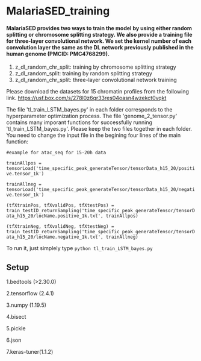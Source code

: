 # MalariaSED_training
#### MalariaSED provides two ways to train the model by using either random splitting or chromosome splitting strategy. We also provide a training file for three-layer convolutional network. We set the kernel number of each convolution layer the same as the DL network previously published in the human genome (PMCID: PMC4768299). 

1. z_dl_random_chr_split: training by chromosome splitting strategy
2. z_dl_random_split: training by random splitting strategy
3. z_dl_random_chr_split: three-layer convolutional network training

Please download the datasets for 15 chromatin profiles from the following link. 
https://usf.box.com/s/278l0z6qr33res04oasn4wzekct0vqkt

The file 'tl_train_LSTM_bayes.py' in each folder corresponds to the hyperparameter optimization process. The file 'genome_2_tensor.py' contains many imporant functions for successfully running 'tl_train_LSTM_bayes.py'. Please keep the two files together in each folder. You need to change the input file in the begining four lines of the main function:

`#example for atac_seq for 15-20h data`

`trainAllpos = tensorLoad('time_specific_peak_generateTensor/tensorData_h15_20/positive.tensor_1k')`

`trainAllneg = tensorLoad('time_specific_peak_generateTensor/tensorData_h15_20/negative.tensor_1k')`

`(tfXtrainPos, tfXvalidPos, tfXtestPos) = train_testID_returnSampling('time_specific_peak_generateTensor/tensorData_h15_20/locName.positive_1k.txt', trainAllpos)`

`(tfXtrainNeg, tfXvalidNeg, tfXtestNeg) = train_testID_returnSampling('time_specific_peak_generateTensor/tensorData_h15_20/locName.negative_1k.txt', trainAllneg)`

To run it, just simplely type `python tl_train_LSTM_bayes.py `


## Setup
1.bedtools (>2.30.0)

2.tensorflow (2.4.1)

3.numpy (1.19.5)

4.bisect

5.pickle

6.json

7.keras-tuner(1.1.2)
